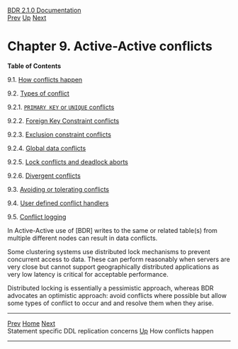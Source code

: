   [BDR 2.1.0 Documentation](README.md)                                                                                                        
  [Prev](ddl-replication-statements.md "Statement specific DDL replication concerns")   [Up](manual.md)        [Next](conflicts-how.md "How conflicts happen")  


# Chapter 9. Active-Active conflicts

**Table of Contents**

9.1. [How conflicts happen](conflicts-how.md)

9.2. [Types of conflict](conflicts-types.md)

9.2.1. [`PRIMARY KEY` or `UNIQUE`
conflicts](conflicts-types.md#CONFLICTS-KEY)

9.2.2. [Foreign Key Constraint
conflicts](conflicts-types.md#CONFLICTS-FOREIGN-KEY)

9.2.3. [Exclusion constraint
conflicts](conflicts-types.md#CONFLICTS-EXCLUSION)

9.2.4. [Global data conflicts](conflicts-types.md#AEN2404)

9.2.5. [Lock conflicts and deadlock
aborts](conflicts-types.md#AEN2425)

9.2.6. [Divergent conflicts](conflicts-types.md#CONFLICTS-DIVERGENT)

9.3. [Avoiding or tolerating conflicts](conflicts-avoidance.md)

9.4. [User defined conflict
handlers](conflicts-user-defined-handlers.md)

9.5. [Conflict logging](conflicts-logging.md)

In Active-Active use of [BDR] writes to the same or
related table(s) from multiple different nodes can result in data
conflicts.

Some clustering systems use distributed lock mechanisms to prevent
concurrent access to data. These can perform reasonably when servers are
very close but cannot support geographically distributed applications as
very low latency is critical for acceptable performance.

Distributed locking is essentially a pessimistic approach, whereas BDR
advocates an optimistic approach: avoid conflicts where possible but
allow some types of conflict to occur and and resolve them when they
arise.



  -------------------------------------------------------- ----------------------------------- -------------------------------------------
  [Prev](ddl-replication-statements.md)    [Home](README.md)    [Next](conflicts-how.md)  
  Statement specific DDL replication concerns               [Up](manual.md)                          How conflicts happen
  -------------------------------------------------------- ----------------------------------- -------------------------------------------
